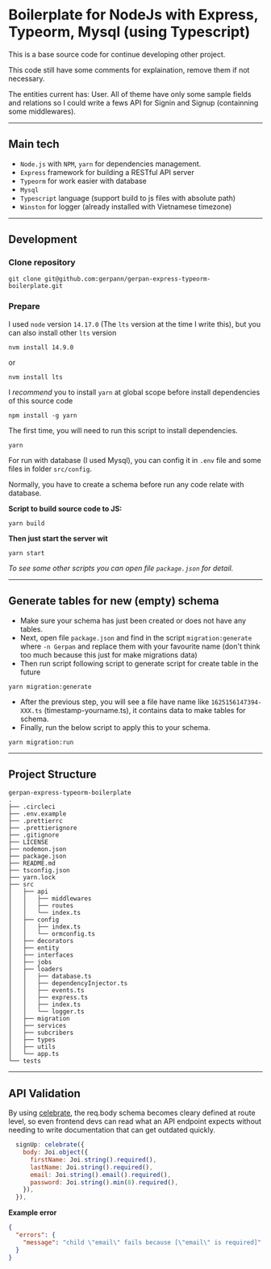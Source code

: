 # Boilerplate for NodeJs with Express, Typeorm, Mysql (using Typescript)

This is a base source code for continue developing other project.

This code still have some comments for explaination, remove them if not necessary.

The entities current has: User. All of theme have only some sample fields and relations so I could write a fews API for Signin and Signup (containning some middlewares).

---

## Main tech

- `Node.js` with `NPM`, `yarn` for dependencies management.
- `Express` framework for building a RESTful API server
- `Typeorm` for work easier with database
- `Mysql`
- `Typescript` language (support build to js files with absolute path)
- `Winston` for logger (already installed with Vietnamese timezone)

---

## Development

### Clone repository

```
git clone git@github.com:gerpann/gerpan-express-typeorm-boilerplate.git
```

### Prepare

I used `node` version `14.17.0` (The `lts` version at the time I write this), but you can also install other `lts` version

```
nvm install 14.9.0
```

or

```
nvm install lts
```

I _recommend_ you to install `yarn` at global scope before install dependencies of this source code

```
npm install -g yarn
```

The first time, you will need to run this script to install dependencies.

```
yarn
```

For run with database (I used Mysql), you can config it in `.env` file and some files in folder `src/config`.

Normally, you have to create a schema before run any code relate with database.

**Script to build source code to JS:**

```
yarn build
```

**Then just start the server wit**

```
yarn start
```

_To see some other scripts you can open file `package.json` for detail._

---

## Generate tables for new (empty) schema

- Make sure your schema has just been created or does not have any tables.
- Next, open file `package.json` and find in the script `migration:generate` where `-n Gerpan` and replace them with your favourite name (don't think too much because this just for make migrations data)
- Then run script following script to generate script for create table in the future

```
yarn migration:generate
```

- After the previous step, you will see a file have name like `1625156147394-XXX.ts` (timestamp-yourname.ts), it contains data to make tables for schema.
- Finally, run the below script to apply this to your schema.

```
yarn migration:run
```

---

## Project Structure

```
gerpan-express-typeorm-boilerplate
.
├── .circleci
├── .env.example
├── .prettierrc
├── .prettierignore
├── .gitignore
├── LICENSE
├── nodemon.json
├── package.json
├── README.md
├── tsconfig.json
├── yarn.lock
├── src
│   ├── api
│   │   ├── middlewares
│   │   ├── routes
│   │   └── index.ts
│   ├── config
│   │   ├── index.ts
│   │   └── ormconfig.ts
│   ├── decorators
│   ├── entity
│   ├── interfaces
│   ├── jobs
│   ├── loaders
│   │   ├── database.ts
│   │   ├── dependencyInjector.ts
│   │   ├── events.ts
│   │   ├── express.ts
│   │   ├── index.ts
│   │   └── logger.ts
│   ├── migration
│   ├── services
│   ├── subcribers
│   ├── types
│   ├── utils
│   └── app.ts
└── tests
```

---

## API Validation

By using [celebrate](https://github.com/arb/celebrate), the req.body schema becomes cleary defined at route level, so even frontend devs can read what an API endpoint expects without needing to write documentation that can get outdated quickly.

```js
  signUp: celebrate({
    body: Joi.object({
      firstName: Joi.string().required(),
      lastName: Joi.string().required(),
      email: Joi.string().email().required(),
      password: Joi.string().min(8).required(),
    }),
  }),
```

**Example error**

```json
{
  "errors": {
    "message": "child \"email\" fails because [\"email\" is required]"
  }
}
```
